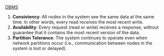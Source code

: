 [DBMS](DBMS.md)
1. **Consistency**: All nodes in the system see the same data at the same time. In other words, every read receives the most recent write.
2. **Availability**: Every request (read or write) receives a response, without guarantee that it contains the most recent version of the data.
3. **Partition Tolerance**: The system continues to operate even when network partitions occur (i.e., communication between nodes in the system is lost or delayed).

